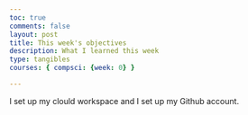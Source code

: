 ```yaml
---
toc: true
comments: false
layout: post
title: This week's objectives 
description: What I learned this week
type: tangibles
courses: { compsci: {week: 0} }

---
```


I set up my clould workspace and I set up my Github account.